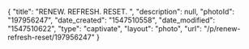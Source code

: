 {
    "title": "RENEW. REFRESH. RESET. ",
    "description": null,
    "photoId": "197956247",
    "date_created": "1547510558",
    "date_modified": "1547510622",
    "type": "captivate",
    "layout": "photo",
    "url": "\/p\/renew-refresh-reset\/197956247"
}